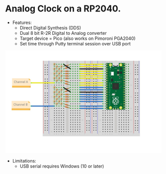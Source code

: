 # Analog Clock on a RP2040. #

* Features:
  * Direct Digital Synthesis (DDS)
  * Dual 8 bit R-2R Digital to Analog converter
  * Target device = Pico (also works on Pimoroni PGA2040)
  * Set time through Putty terminal session over USB port
 
![Hardware](https://github.com/oddwires/RP2040/blob/master/Clock/Images/Pico_DAC_bb.jpg)

* Limitations:
  * USB serial requires Windows (10 or later)
